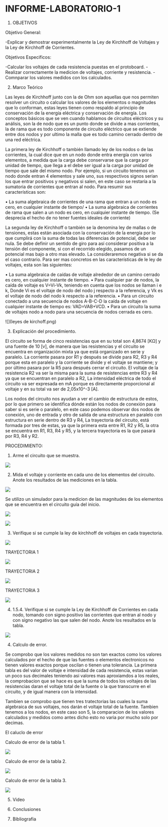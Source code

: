 # INFORME-LABORATORIO-1
1) OBJETIVOS

Objetivo General: 

-Explicar y demostrar experimentalmente la Ley de Kirchhoff de Voltajes y la Ley de Kirchhoff de Corrientes.

Objetivos Especificos:

-Calcular los voltajes de cada resistencia puestas en el protoboard.
-Realizar correctamente la medicion de voltajes, corriente y resistencia.
-Comnparar los valores medidos con los calculados.

2) Marco Teórico

Las leyes de Kirchhoff junto con la de Ohm son aquellas que nos permiten resolver un circuito o calcular los valores de los elementos o magnitudes que lo conforman, estas leyes tienen como respaldo al principio de conservación de la energía eléctrica y conservación de energía.
Los conceptos básicos que se ven cuando hablamos de circuitos eléctricos y su análisis, son la de nodo que es un punto donde se divide a mas corrientes, la de rama que es todo componente de circuito eléctrico que se extiende entre dos nodos y por ultimo la malla que es todo camino cerrado dentro de una red eléctrica.

La primera ley de Kirchhoff o también llamado ley de los nodos o de las corrientes, la cual dice que en un nodo donde entra energía con varios elementos, a medida que la carga debe conservarse que la carga por unidad de tiempo, que llega a el debe ser igual a la carga por unidad de tiempo que sale del mismo nodo.
Por ejemplo, si un circuito tenemos un nodo donde entran 4 elementos y sale uno, sus respectivos signos serian los que entrar positivos y negativos si salen, en este caso se restaría a la sumatoria de corrientes que entran al nodo. Para resumir sus características son:

•	La suma algebraica de corrientes de una rama que entran a un nodo es cero, en cualquier instante de tiempo/
•	La suma algebraica de corrientes de rama que salen a un nodo es cero, en cualquier instante de tiempo. (Se desprecia el hecho de no tener fuentes ideales de corriente)


La segunda ley de Kirchhoff o también se la denomina ley de mallas o de tensiones, estas están asociada con la conservación de la energía por lo que cumplirá con la suma de todas las diferencias de potencial, debe ser nula. Se debe definir un sentido de giro para así considerar positiva a la tensión del componente, si con el recorrido elegido, pasamos de un potencial mas bajo a otro mas elevado. La consideraremos negativa si se da el caso contrario. Para ser mas concretos en las características de le ley de voltajes, esta son las siguientes:

•	La suma algebraica de caídas de voltaje alrededor de un camino cerrado es cero, en cualquier instante de tiempo.
•	Para cualquier par de nodos, la caída de voltaje es V=Vi-Vk, teniendo en cuenta que los nodos se llaman i e k, Donde Vi es el voltaje de nodo del nodo j respecto a la referencia, y Vk es el voltaje de nodo del nodo k respecto a la referencia.
•	Para un circuito conectado a una secuencia de nodos A-B-C-D la caída de voltaje en cualquier instante de tiempo es: VAD=VAB+VCD.
•	Para un circuito la suma de voltajes nodo a nodo para una secuencia de nodos cerrada es cero.




![](leyes de kirchoff.png)





3) Explicación del procedimiento.

El circuito se forma de cinco resistencias que en su total son 4,8674 [KΩ] y una fuente de 10 [v], de manera que las resistencias y el circuito se encuentra en organización mixta ya que está organizado en serie y paralelo. La corriente pasara por R1 y después se divide para R2, R3 y R4 porque esta en paralelo y la corriente se divide y el voltaje se mantiene; y por último pasara por la R5 para después cerrar el circuito. El voltaje de la resistencia R2 va ser la misma para la suma de resistencias entre R3 y R4 ya que se encuentran en paralelo a R2, La intensidad eléctrica de todo el circuito va ser expresada en mA porque es directamente proporcional al voltaje y en su total va ser de 2,05x10^-3 [A].

Los nodos del circuito nos ayudan a ver el cambio de estructura de estos, por lo que primero  se identifica dónde están los nodos de conexión para saber si es serie o paralelo, en este caso podemos observar dos nodos de conexión, uno de entrada y otro de salida de una estructura en paralelo con estructura en serie dentro de R3 y R4, La trayectoria del circuito, está formada por tres de estas, ya que la primera esta entre R1, R2 y R5, la otra se encuentra en R1, R3, R4 y R5, y la tercera trayectoria es la que pasará por R3, R4 y R2.

PROCEDIMIENTO:

1. Arme el circuito que se muestra.

![](imagenes/circuito.png)

2. Mida el voltaje y corriente en cada uno de los elementos del circuito. Anote los resultados de las mediciones en la tabla.

![](imagenes/tabla_1.png)


Se utilizo un simulador para la medicion de las magnitudes de los elementos que se encuentra en el circuito guía del inicio.

![](imagenes/voltajes.png)

![](imagenes/amperaje.png)



3. Verifique si se cumple la ley de kirchhoff de voltajes en cada trayectoria.

![](imagenes/tabla_2.png)

TRAYECTORIA 1

![](imagenes/malla1.png)



TRAYECTORIA 2


![](imagenes/malla2.png)


TRAYECTORIA 3

![](imagenes/malla3.png)

4. 1.5.4.	Verifique si se cumple la Ley de Kirchhoff de Corrientes en cada nodo, tomando con signo positivo las corrientes que entran al nodo y con signo negativo las que salen del nodo. Anote los resultados en la tabla.


![](imagenes/tabla_3.png)






4) Calculo de error.

Se comprobo que los valores medidos no son tan exactos como los valores calculados por el hecho de que las fuentes o elementos electronicos no tienen valores exactos porque oscilan o tienen una tolerancia. La primera tabla es del valor de voltaje e intensidad de cada resistencia, estas varian un poco sus decimales teniendo asi valores mas aproxiamdos a los reales, la comprobacion que se hace es que la suma de todos los voltajes de las resistencias daran el voltaje total de la fuente o la que transcurre en el circuito, y de igual manera con la intensidad.

Tambien se comprobo que tienen tres tratectorias  las cuales la suma algebraica de sus voltajes, nos darán el voltaje total de la fuente. Tambien tenemos a los nodos, en este caso son 5, la comparacion de los valores calculados y medidos como antes dicho esto no varia por mucho solo por decimas.


El caluclo de error

Calculo de error de la tabla 1.

![](imagenes/tabla_1_error.png)

Calculo de error de la tabla 2.

![](imagenes/tabla_2_error.png)

Calculo de error de la tabla 3.

![](imagenes/tabla_3_error.png)




5) Video

6) Conclusiones

7) Bibliografia


